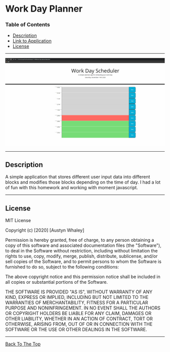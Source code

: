 # Work Day Planner


### Table of Contents

- [Description](#description)
- [Link to Application]()
- [License](#license)

---

![Screenshot](./assets/gif/WDShw.gif)


---


## Description
A simple application that stores different user input data into different blocks and modifies those blocks depending on the time of day. I had a lot of fun with this homework and working with moment javascript.

---

## License

MIT License

Copyright (c) [2020] [Austyn Whaley]

Permission is hereby granted, free of charge, to any person obtaining a copy
of this software and associated documentation files (the "Software"), to deal
in the Software without restriction, including without limitation the rights
to use, copy, modify, merge, publish, distribute, sublicense, and/or sell
copies of the Software, and to permit persons to whom the Software is
furnished to do so, subject to the following conditions:

The above copyright notice and this permission notice shall be included in all
copies or substantial portions of the Software.

THE SOFTWARE IS PROVIDED "AS IS", WITHOUT WARRANTY OF ANY KIND, EXPRESS OR
IMPLIED, INCLUDING BUT NOT LIMITED TO THE WARRANTIES OF MERCHANTABILITY,
FITNESS FOR A PARTICULAR PURPOSE AND NONINFRINGEMENT. IN NO EVENT SHALL THE
AUTHORS OR COPYRIGHT HOLDERS BE LIABLE FOR ANY CLAIM, DAMAGES OR OTHER
LIABILITY, WHETHER IN AN ACTION OF CONTRACT, TORT OR OTHERWISE, ARISING FROM,
OUT OF OR IN CONNECTION WITH THE SOFTWARE OR THE USE OR OTHER DEALINGS IN THE
SOFTWARE.

---
[Back To The Top](#Work-Day-Planner)